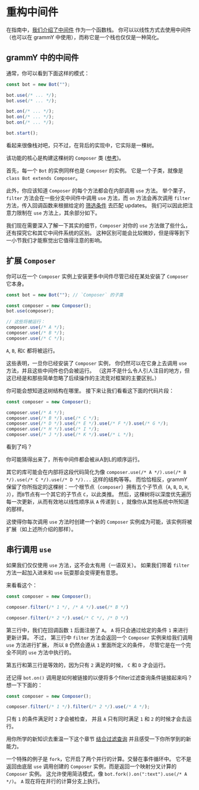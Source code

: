 # 重构中间件

在指南中，[我们介绍了中间件](../guide/middleware) 作为一个函数栈。
你可以以线性方式去使用中间件（也可以在 grammY 中使用），而称它是一个栈也仅仅是一种简化。

## grammY 中的中间件

通常，你可以看到下面这样的模式：

```ts
const bot = new Bot("");

bot.use(/* ... */);
bot.use(/* ... */);

bot.on(/* ... */);
bot.on(/* ... */);
bot.on(/* ... */);

bot.start();
```

看起来很像栈对吧，只不过，在背后的实现中，它实际是一棵树。

该功能的核心是构建这棵树的 `Composer` 类 ([参考](/ref/core/composer))。

首先，每一个 `Bot` 的实例同样也是 `Composer` 的实例。
它是一个子类，就像是 `class Bot extends Composer`。

此外，你应该知道 `Composer` 的每个方法都会在内部调用 `use` 方法。
举个栗子，`filter` 方法会在一些分支中间件中调用 `use` 方法，而 `on` 方法会再次调用 `filter` 方法，传入回调函数来根据给定的 [筛选条件](../guide/filter-queries) 去匹配 updates。
我们可以因此把注意力限制在 `use` 方法上，其余部分如下。

我们现在需要深入了解一下其实的细节，`Composer` 对你的 `use` 方法做了些什么，还有探究它和其它中间件系统的区别。
这种区别可能会比较微妙，但是得等到下一小节我们才能察觉出它值得注意的影响。

## 扩展 `Composer`

你可以在一个 `Composer` 实例上安装更多中间件尽管已经在某处安装了 `Composer` 它本身。

```ts
const bot = new Bot(""); // `Composer` 的子类

const composer = new Composer();
bot.use(composer);

// 这些将被运行：
composer.use(/* A */);
composer.use(/* B */);
composer.use(/* C */);
```

`A`, `B`, 和`C` 都将被运行。

这些表明，一旦你已经安装了 `Composer` 实例， 你仍然可以在它身上去调用 `use` 方法，并且这些中间件也仍会被运行。
（这并不是什么令人引人注目的地方，但这已经是和那些简单忽略了后续操作的主流竞对框架的主要区别。）

你可能会想知道这树结构在哪里。
接下来让我们看看这下面的代码片段：

```ts
const composer = new Composer();

composer.use(/* A */);
composer.use(/* B */).use(/* C */);
composer.use(/* D */).use(/* E */).use(/* F */).use(/* G */);
composer.use(/* H */).use(/* I */);
composer.use(/* J */).use(/* K */).use(/* L */);
```

看到了吗？

你可能猜得出来了，所有中间件都会被从A到L的顺序运行。

其它的库可能会在内部将这段代码简化为像 `composer.use(/* A */).use(/* B */).use(/* C */).use(/* D */)...` 这样的结构等等。
而恰恰相反，grammY 保留了你所指定的这棵树：一个根节点（`composer`）拥有五个子节点（`A`, `B`, `D`, `H`, `J`），而`B`节点有一个其它的子节点 `C`，以此类推。
然后，这棵树将以深度优先遍历每一次更新，从而有效地以线性顺序从 `A` 传递到 `L` ，就像你从其他系统中所知道的那样。

这使得你每次调用 `use` 方法时创建一个新的 `Composer` 实例成为可能，该实例将被扩展（如上述所介绍的那样）。

## 串行调用 `use`

如果我们仅仅使用 `use` 方法，这不会太有用（一语双关）。
如果我们带着 `filter` 方法一起加入进来和 `use` 玩耍那会变得更有意思。

来看看这个：

```ts
const composer = new Composer();

composer.filter(/* 1 */, /* A */).use(/* B */)

composer.filter(/* 2 */).use(/* C */, /* D */)
```

第三行中，我们在回调函数 `1` 后面注册了 `A`。
`A` 将只会通过给定的条件 `1` 来进行更新计算。
不过， 第三行中 `filter` 方法会返回一个 `Composer` 实例来给我们调用 `use` 方法进行扩展， 所以 `B` 仍然会遵从 `1` 里面所定义的条件， 尽管它是在一个完全不同的 `use` 方法中执行的。

第五行和第三行是等效的，因为只有 `2` 满足的时候， `C` 和 `D` 才会运行。

还记得 `bot.on()` 调用是如何被链接的以便将多个filter过滤查询条件链接起来吗？
想一下下面的：

```ts
const composer = new Composer();

composer.filter(/* 1 */).filter(/* 2 */).use(/* A */);
```

只有 `1` 的条件满足时 `2` 才会被检查， 并且 `A` 只有同时满足 `1` 和 `2` 的时候才会去运行。

用你所学的新知识去重温一下这个章节 [结合过滤查询](../guide/filter-queries#组合多个查询) 并且感受一下你所学到的新能力。

一个特殊的例子是 `fork`，它开启了两个并行的计算。交替在事件循环中。
它不是返回由底层 `use` 调用创建的 `Composer` 实例，而是返回一个映射分叉计算的 `Composer` 实例。
这允许使用简洁模式，像 `bot.fork().on(":text").use(/* A */)`。
`A` 现在将在并行的计算分支上执行。
